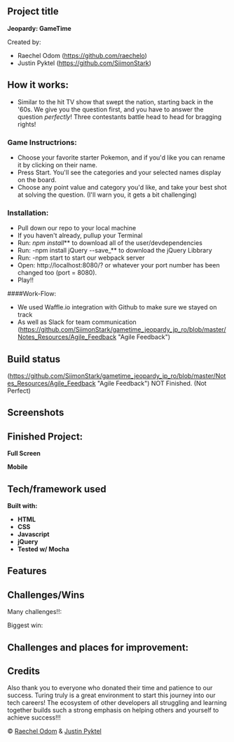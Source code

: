 ## Project title
**Jeopardy: GameTime**

Created by:
 - Raechel Odom (https://github.com/raechelo) 
 - Justin Pyktel (https://github.com/SiimonStark)

## How it works:
 - Similar to the hit TV show that swept the nation, starting back in the '60s. We give you the question first, and you have to answer the question _perfectly_! Three contestants battle head to head for bragging rights!
### Game Instructrions:
 - Choose your favorite starter Pokemon, and if you'd like you can rename it by clicking on their name.
 - Press Start. You'll see the categories and your selected names display on the board.
 - Choose any point value and category you'd like, and take your best shot at solving the question. (I'll warn you, it gets a bit challenging)
 
### Installation:
 - Pull down our repo to your local machine
 - If you haven't already, pullup your Terminal
 - Run:  _npm install_**  to download all of the user/devdependencies
 - Run:  -npm install jQuery --save_**  to download the jQuery Libbrary
 - Run:  -npm start  to start our webpack server
 - Open:  http://localhost:8080/?   or whatever your port number has been changed too (port = 8080).
 - Play!!

####Work-Flow:
 - We used Waffle.io integration with Github to make sure we stayed on track
 - As well as Slack for team communication
(https://github.com/SiimonStark/gametime_jeopardy_jp_ro/blob/master/Notes_Resources/Agile_Feedback "Agile Feedback")

## Build status
(https://github.com/SiimonStark/gametime_jeopardy_jp_ro/blob/master/Notes_Resources/Agile_Feedback "Agile Feedback")
NOT Finished. (Not Perfect)
 
## Screenshots
## Finished Project:
**Full Screen**<br>


**Mobile**<br>


## Tech/framework used
<b>Built with:
  - HTML
  - CSS
  - Javascript
  - jQuery
  - Tested w/ Mocha</b>

## Features


## Challenges/Wins
Many challenges!!: 

Biggest win: 

Challenges and places for improvement:
- 

## Credits


Also thank you to everyone who donated their time and patience to our success. Turing truly is a great environment to start this journey into our tech careers! The ecosystem of other developers all struggling and learning together builds such a strong emphasis on helping others and yourself to achieve success!!!

© [Raechel Odom](https://github.com/raechelo) & [Justin Pyktel](https://github.com/SiimonStark)
